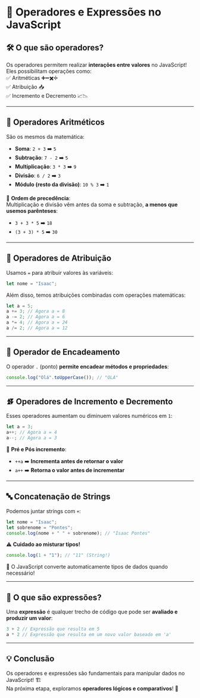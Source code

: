 # 🚀 Operadores e Expressões no JavaScript  

## 🛠️ O que são operadores?  
Os operadores permitem realizar **interações entre valores** no JavaScript! Eles possibilitam operações como:  
✅ Aritméticas ➕➖✖️➗  
✅ Atribuição 📥  
✅ Incremento e Decremento 📈📉  

---

## 🔢 Operadores Aritméticos  
São os mesmos da matemática:  
- **Soma**: `2 + 3` ➡️ `5`  
- **Subtração**: `7 - 2` ➡️ `5`  
- **Multiplicação**: `3 * 3` ➡️ `9`  
- **Divisão**: `6 / 2` ➡️ `3`  
- **Módulo (resto da divisão)**: `10 % 3` ➡️ `1`  

📌 **Ordem de precedência**:  
Multiplicação e divisão vêm antes da soma e subtração, **a menos que usemos parênteses**:  
- `3 + 3 * 5` ➡️ `18`  
- `(3 + 3) * 5` ➡️ `30`  

---

## 🎯 Operadores de Atribuição  
Usamos `=` para atribuir valores às variáveis:  
```js
let nome = "Isaac";
```  
Além disso, temos atribuições combinadas com operações matemáticas:  
```js
let a = 5;
a += 3; // Agora a = 8  
a -= 2; // Agora a = 6  
a *= 4; // Agora a = 24  
a /= 2; // Agora a = 12  
```

---

## 🔗 Operador de Encadeamento  
O operador `.` (ponto) **permite encadear métodos e propriedades**:  
```js
console.log("Olá".toUpperCase()); // "OLÁ"
```  

---

## ⏫⏬ Operadores de Incremento e Decremento  
Esses operadores aumentam ou diminuem valores numéricos em `1`:  
```js
let a = 3;
a++; // Agora a = 4  
a--; // Agora a = 3  
```
🧐 **Pré e Pós incremento**:  
- `++a` ➡️ **Incrementa antes de retornar o valor**  
- `a++` ➡️ **Retorna o valor antes de incrementar**  

---

## 🔤 Concatenação de Strings  
Podemos juntar strings com `+`:  
```js
let nome = "Isaac";
let sobrenome = "Pontes";
console.log(nome + " " + sobrenome); // "Isaac Pontes"
```  

⚠️ **Cuidado ao misturar tipos!**  
```js
console.log(1 + "1"); // "11" (String!)
```
📌 O JavaScript converte automaticamente tipos de dados quando necessário!  

---

## 🎯 O que são expressões?  
Uma **expressão** é qualquer trecho de código que pode ser **avaliado e produzir um valor**:  
```js
3 + 2 // Expressão que resulta em 5  
a * 2 // Expressão que resulta em um novo valor baseado em 'a'  
```

---

## 💡 **Conclusão**  
Os operadores e expressões são fundamentais para manipular dados no JavaScript! 🏗️  
Na próxima etapa, exploramos **operadores lógicos e comparativos**! 🚀
